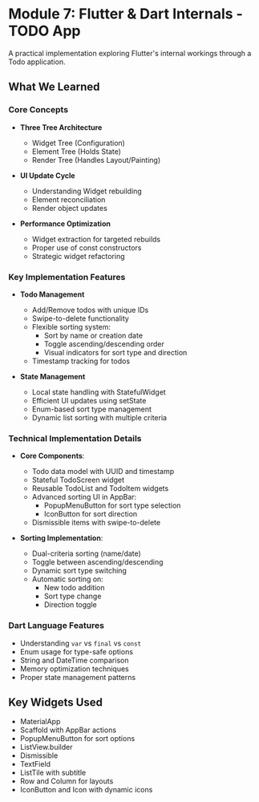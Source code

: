 # Module 7: Flutter & Dart Internals - TODO App

A practical implementation exploring Flutter's internal workings through a Todo application.

## What We Learned

### Core Concepts
- **Three Tree Architecture**
  - Widget Tree (Configuration)
  - Element Tree (Holds State)
  - Render Tree (Handles Layout/Painting)

- **UI Update Cycle**
  - Understanding Widget rebuilding
  - Element reconciliation
  - Render object updates

- **Performance Optimization**
  - Widget extraction for targeted rebuilds
  - Proper use of const constructors
  - Strategic widget refactoring

### Key Implementation Features
- **Todo Management**
  - Add/Remove todos with unique IDs
  - Swipe-to-delete functionality
  - Flexible sorting system:
    - Sort by name or creation date
    - Toggle ascending/descending order
    - Visual indicators for sort type and direction
  - Timestamp tracking for todos

- **State Management**
  - Local state handling with StatefulWidget
  - Efficient UI updates using setState
  - Enum-based sort type management
  - Dynamic list sorting with multiple criteria

### Technical Implementation Details
- **Core Components**:
  - Todo data model with UUID and timestamp
  - Stateful TodoScreen widget
  - Reusable TodoList and TodoItem widgets
  - Advanced sorting UI in AppBar:
    - PopupMenuButton for sort type selection
    - IconButton for sort direction
  - Dismissible items with swipe-to-delete

- **Sorting Implementation**:
  - Dual-criteria sorting (name/date)
  - Toggle between ascending/descending
  - Dynamic sort type switching
  - Automatic sorting on:
    - New todo addition
    - Sort type change
    - Direction toggle

### Dart Language Features
- Understanding `var` vs `final` vs `const`
- Enum usage for type-safe options
- String and DateTime comparison
- Memory optimization techniques
- Proper state management patterns

## Key Widgets Used
- MaterialApp
- Scaffold with AppBar actions
- PopupMenuButton for sort options
- ListView.builder
- Dismissible
- TextField
- ListTile with subtitle
- Row and Column for layouts
- IconButton and Icon with dynamic icons
